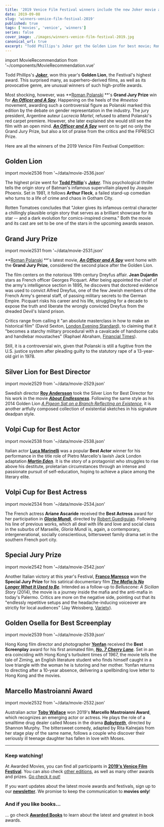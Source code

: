 ```yaml
---
title: '2019 Venice Film Festival winners include the new Joker movie and Roman Polanski'
date: 2019-09-08
slug: 'winners-venice-film-festival-2019'
published: true
tags: ['movies', 'venice', 'winners']
series: false
cover_image: ./images/winners-venice-film-festival-2019.jpg
canonical_url: true
excerpt: "Todd Phillips's Joker got the Golden Lion for best movie; Roman Polanski won the Grand Jury Prize for An Officer And A Spy. See all competition winners of 2019's Venice Film Festival."
---
```



import MovieRecommendation from '~/components/MovieRecommendation.vue'

Todd Phillips's **[*Joker*](https://awarded.to/movies/movie/2536/joker)**, won this year's **Golden Lion**, the Festival's highest award. This surprised many, as superhero-derived films, as well as its provocative genre, are unusual winners of such high-profile awards. 

Most shocking, however, was **[Roman Polanski](https://awarded.to/movies/person/2807/Roman%20Polanski) **'s **Grand Jury Prize** win for **[*An Officer and A Spy*](https://awarded.to/movies/movie/2531/an-officer-and-a-spy)**. Happening on the heels of the *#meetoo* movement, awarding such a controversial figure as Polanski marked this edition by the debate on gender representation in the industry. The jury president, Argentine auteur *Lucrecia Martel*, refused to attend Polanski's red carpet premiere. However, she later explained she would still see the film with an open mind. **[*An Officer and A Spy*](https://awarded.to/movies/movie/2531/an-officer-and-a-spy)** went on to get no only the Grand Jury Prize, but also a lot of praise from the critics and the FIPRESCI Prize.

Here are all the winners of the 2019 Venice Film Festival Competition:

## Golden Lion
<!-- Joker -->
import movie2536 from '~/data/movie-2536.json'
<MovieRecommendation :movie="movie2536"/>


The highest prize went for **[Todd Phillip](https://awarded.to/movies/person/3433/Todd%20Phillips)**'s **[*Joker*](https://awarded.to/movies/movie/2536/joker)**. This psychological thriller tells the origin story of Batman's infamous supervillain played by Joaquin Phoenix. Set in 1981, it follows **Arthur Fleck**, a failed stand-up comedian who turns to a life of crime and chaos in Gotham City. 

Rotten Tomatoes concludes that "Joker gives its infamous central character a chillingly plausible origin story that serves as a brilliant showcase for its star -- and a dark evolution for comics-inspired cinema." Both the movie and its cast are set to be one of the stars in the upcoming awards season.

## Grand Jury Prize
<!-- An officer and a Spy -->
import movie2531 from '~/data/movie-2531.json'
<MovieRecommendation :movie="movie2531"/>

**[Roman Polanski](https://awarded.to/movies/person/2807/Roman%20Polanski) **'s latest movie, **[*An Officer and A Spy*](https://awarded.to/movies/movie/2531/an-officer-and-a-spy)** went home with the **Grand Jury Prize**, considered the second place after the Golden Lion. 

The film centers on the notorious 19th century Dreyfus affair. **Jean Dujardin** stars as French officer Georges Picquart. After being appointed the chief of the army's intelligence section in 1895, he discovers that doctored evidence was used to convict Alfred Dreyfus, one of the few Jewish members of the French Army's general staff, of passing military secrets to the German Empire. Picquart risks his career and his life, struggling for a decade to expose the truth and liberate the wrongly convicted Dreyfus from the dreaded Devil's Island prison.

Critics range from calling it "an absolute masterclass in how to make an historical film" (David Sexton, [London Evening Standard](https://www.standard.co.uk/go/london/film/venice-film-festival-2019-an-officer-and-a-spy-jaccuse-review-a4225376.html)), to claiming that it "becomes a starchy military procedural with a cavalcade of handsome cabs and handlebar moustaches" (Raphael Abraham, [Financial Times](https://www.ft.com/content/d4ab66b0-cfcb-11e9-99a4-b5ded7a7fe3f)). 

Still, it is a controversial win, given that Polanski is still a fugitive from the U.S. justice system after pleading guilty to the statutory rape of a 13-year-old girl in 1978. 

## Silver Lion for Best Director
<!-- About Endlessness -->
import movie2529 from '~/data/movie-2529.json'
<MovieRecommendation :movie="movie2529"/>

Swedish director **[Roy Andersson](https://awarded.to/movies/person/4901/Roy%20Andersson)** took the Silver Lion for Best Director for his work in the movie **[*About Endlessness*](https://awarded.to/movies/movie/2529/about-endlessness)**. Following the same style as his 2014 Golden Lion [*A Pigeon Sat on a Branch Reflecting on Existence*](https://awarded.to/movies/movie/2445/a-pigeon-sat-on-a-branch-reflecting-on-existence), it is another artfully composed collection of existential sketches in his signature deadpan style. 


## Volpi Cup for Best Actor
<!-- Martin Eden -->
import movie2538 from '~/data/movie-2538.json'
<MovieRecommendation :movie="movie2538"/>

Italian actor **[Luca Marinelli](https://awarded.to/movies/person/7056/Luca%20Marinelli)** was a popular **Best Actor** winner for his performance in the title role of Pietro Marcello's lavish Jack London adaptation **[*Martin Eden*](https://awarded.to/movies/movie/2538/martin-eden)**. It is the story of a protagonist who struggles to rise above his destitute, proletarian circumstances through an intense and passionate pursuit of self-education, hoping to achieve a place among the literary elite.


## Volpi Cup for Best Actress
<!-- Gloria Mundi -->
import movie2534 from '~/data/movie-2534.json'
<MovieRecommendation :movie="movie2534"/>


The French actress **Ariane Ascaride** received the **Best Actress** award for her participation in **[*Gloria Mundi*](https://awarded.to/movies/movie/2534/gloria-mundi)**, directed by [Robert Guediguian](https://awarded.to/movies/person/3048/Robert%20Gu%C3%A9diguian). Following his line of previous works, which all deal with life and love and social class in the suburbs of Marseille, *Gloria Mundi* is, again, a contemporary, intergenerational, socially conscientious, bittersweet family drama set in the southern French port city. 


## Special Jury Prize
<!-- La mafia non è più quella di una volta -->
import movie2542 from '~/data/movie-2542.json'
<MovieRecommendation :movie="movie2542"/>

Another Italian victory at this year's Festival, **[Franco Maresco](https://awarded.to/movies/person/5041/Franco%20Maresco)** won the **Special Jury Prize** for his satirical documentary film **[*The Mafia Is No Longer What It Used to Be*](https://awarded.to/movies/movie/2542/la-mafia-non-pi-quella-di-una-volta)**. Intended as a follow-up to  *Belluscone: A Sicilian Story* (2014), the movie is a journey inside the mafia and the anti-mafia in today's Palermo. Critics are more on the negative side, pointing out that its "endlessly repetitive setups and the headache-inducing voiceover are strictly for local audiences" (Jay Weissberg, [Variety](https://variety.com/2019/film/reviews/the-mafia-is-not-what-it-used-to-be-review-1203326699/)).


## Golden Osella for Best Screenplay
<!-- No. 7 Cherry Lane -->
import movie2539 from '~/data/movie-2539.json'
<MovieRecommendation :movie="movie2539"/>

Hong Kong film director and photographer **[Yonfan](https://awarded.to/movies/person/4775/Yonfan)** received the **Best Screenplay** award for his first animated film, *[**No. 7 Cherry Lane**](https://awarded.to/movies/movie/2539/no-7-cherry-lane)*. Set in an era coinciding with Hong Kong's turbulent times of 1967, the movie tells the tale of Ziming, an English literature student who finds himself caught in a love triangle with the woman he is tutoring and her mother. Yonfan returns to directing after a 10-year absence, delivering a spellbinding love letter to Hong Kong and the movies.



## Marcello Mastroianni Award
<!-- Babyteeth -->
import movie2532 from '~/data/movie-2532.json'
<MovieRecommendation :movie="movie2532"/>

Australian actor **[Toby Wallace](https://awarded.to/movies/person/7057/Toby%20Wallace)** won 2019's **Marcello Mastroianni Award**, which recognizes an emerging actor or actress. He plays the role of a smalltime drug dealer called Moses in the drama **[*Babyteeth*](https://awarded.to/movies/movie/2532/babyteeth)**, directed by Shannon Murphy. The bittersweet comedy, adapted by Rita Kalnejais from her stage play of the same name, follows a couple who discover their seriously ill teenage daughter has fallen in love with Moses.


---
### Keep watching!

At Awarded Movies, you can find all participants in **[2019's Venice Film Festival](https://awarded.to/movies/award/Venice%20Film%20Festival/2019)**. You can also check [other editions](https://awarded.to/movies/award/Venice%20Film%20Festival), as well as many other awards and prizes. [Go check it out!](https://awarded.to/movies)

If you want updates about the latest movie awards and festivals, sign up to our **[newsletter](http://eepurl.com/dnFggL)**. We promise to keep the communication to **movies only**!

### And if you like books...

... go check **[Awarded Books](https://awarded.to/books)** to learn about the latest and greatest in book awards.
